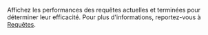 Affichez les performances des requêtes actuelles et terminées pour déterminer leur efficacité. Pour plus d'informations, reportez-vous à [Requêtes](ajr1640280560519.md).
